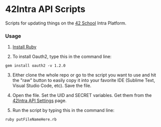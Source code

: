 # 42Intra API Scripts
Scripts for updating things on the [42 School](https://www.42.us.org/)  Intra Platform.

### Usage

1. [Install Ruby](https://www.ruby-lang.org/en/documentation/installation/)

2. To install Oauth2, type this in the command line:
```
gem install oauth2 -v 1.2.0
```
3. Either clone the whole repo or go to the script you want to use and hit the "raw" button to easily copy it into your favorite IDE (Sublime Text, Visual Studio Code, etc). Save the file.

4. Open the file. Set the UID and SECRET variables. Get them from the [42Intra API Settings](https://profile.intra.42.fr/oauth/applications) page. 

5. Run the script by typing this in the command line:
```
ruby putFileNameHere.rb
```
